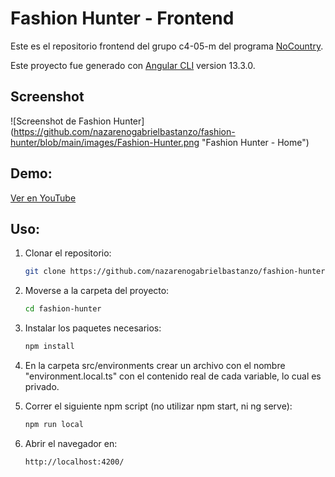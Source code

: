 # Fashion Hunter - Frontend

Este es el repositorio frontend del grupo c4-05-m del programa [NoCountry](https://www.nocountry.tech/).

Este proyecto fue generado con [Angular CLI](https://github.com/angular/angular-cli) version 13.3.0.

## Screenshot
![Screenshot de Fashion Hunter] (https://github.com/nazarenogabrielbastanzo/fashion-hunter/blob/main/images/Fashion-Hunter.png "Fashion Hunter - Home")

## Demo:
[Ver en YouTube](https://youtu.be/uJ6rDGtIRSQ?si=CR15WZmqzHnNQOk4)

## Uso:

1. Clonar el repositorio:
    ```sh
    git clone https://github.com/nazarenogabrielbastanzo/fashion-hunter.git
    ```
2. Moverse a la carpeta del proyecto:
    ```sh
    cd fashion-hunter
    ```
4. Instalar los paquetes necesarios:
    ```sh
    npm install
    ```
5. En la carpeta src/environments crear un archivo con el nombre "environment.local.ts" con el contenido real de cada variable, lo cual es privado.
    
6. Correr el siguiente npm script (no utilizar npm start, ni ng serve):
    ```sh
    npm run local
    ```
7. Abrir el navegador en:
    ```sh
    http://localhost:4200/
    ```
